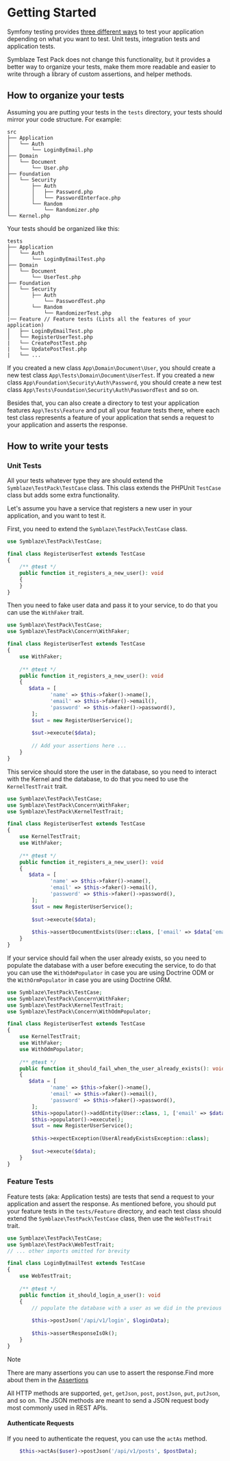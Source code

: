 # Getting Started

Symfony testing provides [three different ways](https://symfony.com/doc/current/testing.html#types-of-tests) to test
your application depending on what you want to test. Unit tests, integration tests and application tests.

Symblaze Test Pack does not change this functionality, but it provides a better way to organize your tests, make them
more readable and easier to write through a library of custom assertions, and helper methods.

## How to organize your tests

Assuming you are putting your tests in the `tests` directory, your tests should mirror your code structure. For example:

```
src
├── Application
│   └── Auth
│       └── LoginByEmail.php
├── Domain
│   └── Document
│       └── User.php
├── Foundation
│   └── Security
│       ├── Auth
│       │   ├── Password.php
│       │   └── PasswordInterface.php
│       └── Random
│           └── Randomizer.php
└── Kernel.php
```

Your tests should be organized like this:

```
tests
├── Application
│   └── Auth
│       └── LoginByEmailTest.php
├── Domain
│   └── Document
│       └── UserTest.php
├── Foundation
│   └── Security
│       ├── Auth
│           └── PasswordTest.php
│       └── Random
│           └── RandomizerTest.php
|── Feature // Feature tests (Lists all the features of your application)
│   ├── LoginByEmailTest.php 
│   └── RegisterUserTest.php
|   └── CreatePostTest.php
|   └── UpdatePostTest.php
|   └── ...
```

If you created a new class `App\Domain\Document\User`, you should create a new test
class `App\Tests\Domain\Document\UserTest`. If you created a new class `App\Foundation\Security\Auth\Password`, you
should create a new test class `App\Tests\Foundation\Security\Auth\PasswordTest` and so on.

Besides that, you can also create a directory to test your application features `App\Tests\Feature` and put all your
feature tests there, where each test class represents a feature of your application that sends a request to your
application and asserts the response.

## How to write your tests

### Unit Tests

All your tests whatever type they are should extend the `Symblaze\TestPack\TestCase` class. This class extends the
PHPUnit `TestCase` class but adds some extra functionality.

Let's assume you have a service that registers a new user in your application, and you want to test it.

First, you need to extend the `Symblaze\TestPack\TestCase` class.

```php
use Symblaze\TestPack\TestCase;

final class RegisterUserTest extends TestCase
{
    /** @test */
    public function it_registers_a_new_user(): void 
    {
    } 
}
```

Then you need to fake user data and pass it to your service, to do that you can use the `WithFaker` trait.

```php
use Symblaze\TestPack\TestCase;
use Symblaze\TestPack\Concern\WithFaker;

final class RegisterUserTest extends TestCase
{   
    use WithFaker;
    
    /** @test */
    public function it_registers_a_new_user(): void 
    {
       $data = [
              'name' => $this->faker()->name(),
              'email' => $this->faker()->email(),
              'password' => $this->faker()->password(),
        ];
        $sut = new RegisterUserService();
        
        $sut->execute($data);
        
        // Add your assertions here ...
    }   
}
```

This service should store the user in the database, so you need to interact with the Kernel and the database, to do that
you need to use the `KernelTestTrait` trait.

```php
use Symblaze\TestPack\TestCase;
use Symblaze\TestPack\Concern\WithFaker;
use Symblaze\TestPack\KernelTestTrait;

final class RegisterUserTest extends TestCase
{   
    use KernelTestTrait;
    use WithFaker;
    
    /** @test */
    public function it_registers_a_new_user(): void 
    {
       $data = [
              'name' => $this->faker()->name(),
              'email' => $this->faker()->email(),
              'password' => $this->faker()->password(),
        ];
        $sut = new RegisterUserService();
        
        $sut->execute($data);
        
        $this->assertDocumentExists(User::class, ['email' => $data['email']]); // or you can use `assertEntityExists` if you are using Doctrine ORM
    }   
}
```

If your service should fail when the user already exists, so you need to populate the database with a user before
executing the service, to do that you can use the `WithOdmPopulator` in case you are using Doctrine ODM or the
`WithOrmPopulator` in case you are using Doctrine ORM.

```php
use Symblaze\TestPack\TestCase;
use Symblaze\TestPack\Concern\WithFaker;
use Symblaze\TestPack\KernelTestTrait;
use Symblaze\TestPack\Concern\WithOdmPopulator;

final class RegisterUserTest extends TestCase
{   
    use KernelTestTrait;
    use WithFaker;
    use WithOdmPopulator;
    
    /** @test */
    public function it_should_fail_when_the_user_already_exists(): void 
    {
       $data = [
              'name' => $this->faker()->name(),
              'email' => $this->faker()->email(),
              'password' => $this->faker()->password(),
        ];
        $this->populator()->addEntity(User::class, 1, ['email' => $data['email']]);
        $this->populator()->execute();
        $sut = new RegisterUserService();
        
        $this->expectException(UserAlreadyExistsException::class);
        
        $sut->execute($data);
    }
}
```

### Feature Tests

Feature tests (aka: Application tests) are tests that send a request to your application and assert the response.
As mentioned before, you should put your feature tests in the `tests/Feature` directory, and each test class should
extend the `Symblaze\TestPack\TestCase` class, then use the `WebTestTrait` trait.

```php
use Symblaze\TestPack\TestCase;
use Symblaze\TestPack\WebTestTrait;
// ... other imports omitted for brevity

final class LoginByEmailTest extends TestCase
{   
    use WebTestTrait;
    
    /** @test */
    public function it_should_login_a_user(): void 
    {
        // populate the database with a user as we did in the previous example
        
        $this->postJson('/api/v1/login', $loginData);
        
        $this->assertResponseIsOk();
    }     
}
```

> [!NOTE]
> There are many assertions you can use to assert the response.Find more about them in
> the [Assertions](assertions.md)

All HTTP methods are supported, `get`, `getJson`, `post`, `postJson`, `put`, `putJson`, and so on. The JSON methods are
meant to send a JSON request body most commonly used in REST APIs.

#### Authenticate Requests

If you need to authenticate the request, you can use the `actAs` method.

```php
    $this->actAs($user)->postJson('/api/v1/posts', $postData);
```
